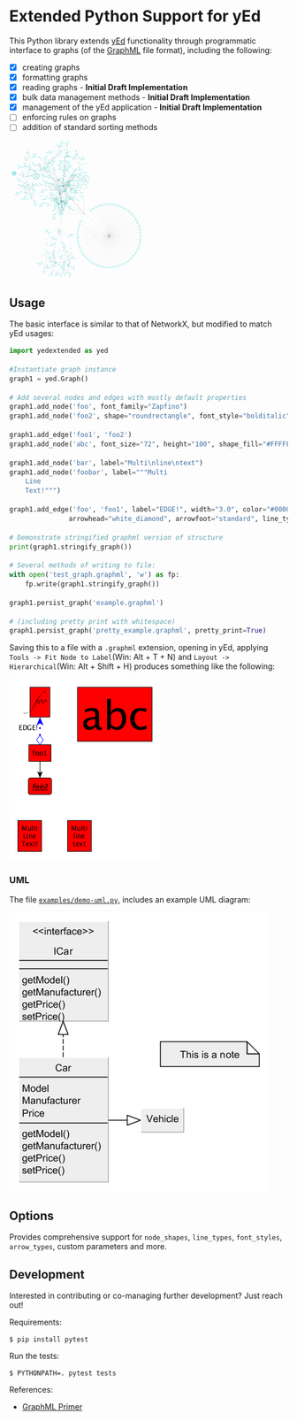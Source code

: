 # Extended Python Support for yEd 

This Python library extends [yEd](http://www.yworks.com/en/products_yed_about.html) functionality through programmatic interface to graphs (of the [GraphML](http://graphml.graphdrawingraph1.org/) file format), including the following:
- [x] creating graphs
- [x] formatting graphs
- [x] reading graphs  - **Initial Draft Implementation**
- [x] bulk data management methods  - **Initial Draft Implementation**
- [x] management of the yEd application - **Initial Draft Implementation**
- [ ] enforcing rules on graphs
- [ ] addition of standard sorting methods

![image](images/graph.gif)




## Usage
The basic interface is similar to that of NetworkX, but modified to match yEd usages:

```python
import yedextended as yed

#Instantiate graph instance
graph1 = yed.Graph()

# Add several nodes and edges with mostly default properties
graph1.add_node('foo', font_family="Zapfino")
graph1.add_node('foo2', shape="roundrectangle", font_style="bolditalic", underlined_text="true")

graph1.add_edge('foo1', 'foo2')
graph1.add_node('abc', font_size="72", height="100", shape_fill="#FFFFFF")

graph1.add_node('bar', label="Multi\nline\ntext")
graph1.add_node('foobar', label="""Multi
    Line
    Text!""")

graph1.add_edge('foo', 'foo1', label="EDGE!", width="3.0", color="#0000FF", 
               arrowhead="white_diamond", arrowfoot="standard", line_type="dotted")

# Demonstrate stringified graphml version of structure
print(graph1.stringify_graph())

# Several methods of writing to file:
with open('test_graph.graphml', 'w') as fp:
    fp.write(graph1.stringify_graph())  

graph1.persist_graph('example.graphml')

# (including pretty print with whitespace)
graph1.persist_graph('pretty_example.graphml', pretty_print=True)

```

Saving this to a file with a ``.graphml`` extension, opening in yEd, applying  ``Tools -> Fit Node to Label``(Win: Alt + T + N) and ``Layout -> Hierarchical``(Win: Alt + Shift + H) produces something like the following:

![SIMPLE GRAPH](images/example.png)


### UML
The file [``examples/demo-uml.py``](./examples/demo-uml.py), includes an example UML diagram:

![UML DIAGRAM](images/example-UML.png)

## Options

Provides comprehensive support for ``node_shapes``, ``line_types``, ``font_styles``, ``arrow_types``, custom parameters and more.

## Development

Interested in contributing or co-managing further development?  Just reach out!

Requirements:

    $ pip install pytest

Run the tests:

    $ PYTHONPATH=. pytest tests

References: 

+ [GraphML Primer](http://graphml.graphdrawingraph1.org/primer/graphml-primer.html)
